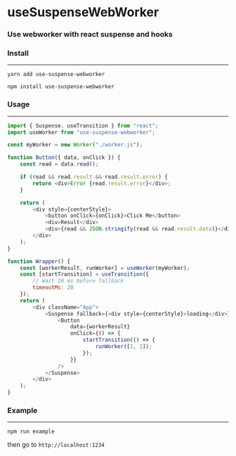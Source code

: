 # useSuspenseWebWorker

### Use webworker with react suspense and hooks

### Install

---

`yarn add use-suspense-webworker`

`npm install use-suspense-webworker`

### Usage

---

```js
import { Suspense, useTransition } from "react";
import useWorker from "use-suspense-webworker";

const myWorker = new Worker("./worker.js");

function Button({ data, onClick }) {
	const read = data.read();

	if (read && read.result && read.result.error) {
		return <div>Error {read.result.error}</div>;
	}

	return (
		<div style={centerStyle}>
			<button onClick={onClick}>Click Me</button>
			<div>Result</div>
			<div>{read && JSON.stringify(read && read.result.data)}</div>
		</div>
	);
}

function Wrapper() {
	const [workerResult, runWorker] = useWorker(myWorker);
	const [startTransition] = useTransition({
		// Wait 20 ms before fallback
		timeoutMs: 20
	});
	return (
		<div className="App">
			<Suspense fallback={<div style={centerStyle}>loading</div>}>
				<Button
					data={workerResult}
					onClick={() => {
						startTransition(() => {
							runWorker([1, 2]);
						});
					}}
				/>
			</Suspense>
		</div>
	);
}
```

### Example

---

`npm run example`

then go to `http://localhost:1234`
